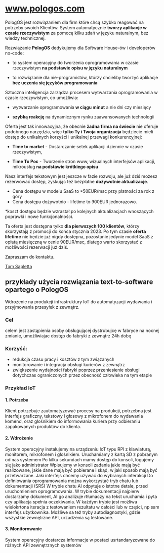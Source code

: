 # www.pologos.com


PologOS jest rozwiązaniem dla firm które chcą szybko reagować na potrzeby swoich Klientów. 
System automatycznie **tworzy aplikacje w czasie rzeczywistym** za pomocą kilku zdań w języku naturalnym, bez wiedzy technicznej.


Rozwiązanie **PologOS** dedykujemy dla Software House-ów i developerów no-code:


+ to system operacyjny do tworzenia oprogramowania w czasie rzeczywistym **na podstawie opisu w języku naturalnym**

+ to rozwiązanie dla nie-programistów, którzy chcieliby tworzyć aplikacje **bez uczenia się języków programowania**


Sztuczna inteligencja zarządza procesem wytwarzania oprogramowania w czasie rzeczywistym, co umożliwia:

+ wytwarzanie oprogramowania **w ciągu minut** a nie dni czy miesięcy

+ **szybką reakcję** na dynamicznym rynku zaawansowanych technologii


Oferta jest tak innowacyjna, że obecnie **żadna firma na świecie** nie oferuje podobnego narzędzia, więc **tylko Ty i Twoja organizacja** będziecie mieli dostęp do unikalnych korzyści i unikalnej przewagi konkurencyjnej:


+ **Time to market** - Dostarczanie setek aplikacji dziennie w czasie rzeczywistym, 

+ **Time To Poc** - Tworzenie stron www, wizualnych interfejsów aplikacji, mikrousług **na podstawie krótkiego opisu**


Nasz interfejs tekstowym jest jeszcze w fazie rozwoju, ale już dziś możesz rezerwować dostęp, zyskując też bezpłatne **dożywotnie aktualizacje**.

+ Cena dostępu w modelu SaaS to *50EUR/msc przy płatności za rok z góry
+ Cena dostępu dożywotnio - lifetime to 900EUR jednorazowo.

*koszt dostępu będzie wzrastał po kolejnych aktualizacjach wnoszących poprawki i nowe funkcjonalności.


Ta oferta jest dostępna tylko **dla pierwszych 100 klientów**, którzy skorzystają z promocji do końca stycznia 2023. Po tym czasie **oferta lifetime** nie będzie już nigdy dostępna, pozostanie jedynie model SaaS z opłatą miesięczną w cenie 90EUR/msc, dlatego warto skorzystać z możliwości rezerwacji już dziś.

Zapraszam do kontaktu.

[Tom Sapletta](https://www.linkedin.com/in/tom-sapletta-com/)



## przykłady użycia rozwiązania text-to-software opartego o PologOS

Wdrożenie na produkcji infrastruktury IoT do automatyzacji wydawania i przyjmowania przesyłek z zewnątrz.

### Cel

celem jest zastąpienia osoby obsługującej dystrubujcę w fabryce na nocnej zmianie, umożliwiajac dostęp do fabryki z zewnątrz 24h dobę

### Korzyść: 

+ redukcja czasu pracy i kosztów z tym związanych
+ monitorowanie i integracja obsługi kurierów z zewnątrz
+ zwiększenie wydajności fabryki poprzez przeniesienie obsługi dotychczas ograniczonych przez obecność człowieka na tym etapie


### Przykład IoT

#### 1. Potrzeba

Klient potrzebuje zautomatyzować procesy na produkcji, potrzebna jest interfejs graficzny, tekstowy i głosowy z mikrofonem do wydawania komend, oraz głośnikiem do informowania kuriera przy odbieraniu zapakowanych produktów do klienta.

#### 2. Wdrożenie

System operacyjny instalujemy na urządzeniu IoT typu RPI z klawiaturą, monitorem, mikrofonem i głośnikiem.
Uruchamiamy z kartą SD z pobranym od nas systemem
Po kilku sekundach mamy dostęp do konsoli, logujemy się jako administrator
Wpisujemy w konsoli zadania jakie mają  być realizowane, jakie dane mają być pobierane i skąd, w jaki sposób mają być przetwarzane.
Jaki interfejs chcemy używać do wybranych interakcji
Do definiowania oprogramowania można wykorzystać tryb chatu lub dokumentacji (SRS)
W trybie chatu AI odpytuje o istotne detale, przed uruchomieniem oprogramowania.
W trybie dokumentacji najpierw dostarzamy dokument, AI go analizuje rtłumaczy na tekst uruchamia i pyta czy aplikacja spełnia oczekiwania.
W każdym trybie jest możliwa wielokrtona iteracja z testowaniem rezultatu w całości lub w części, np sam interfejs użytkownika.
Możliwe sa też tryby autodiagnostyki, gdzie wszystkie zewnętrzne API, urzadzenia są testowane.

#### 3. Monitorowanie

System operacyjny dostarcza informacje w postaci usrtandaryzowane do różnych API zewnętrznych systemów


